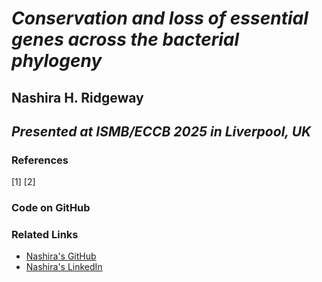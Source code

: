 # *Conservation and loss of essential genes across the bacterial phylogeny*
## Nashira H. Ridgeway
## *Presented at ISMB/ECCB 2025 in Liverpool, UK*
### References
[1]
[2]

### Code on GitHub

### Related Links
- [Nashira's GitHub](https://github.com/nashirag)
- [Nashira's LinkedIn](https://linkedin.com/in/NashiraRidgeway)

